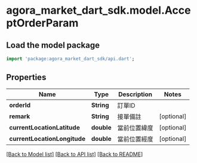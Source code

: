 # agora_market_dart_sdk.model.AcceptOrderParam

## Load the model package
```dart
import 'package:agora_market_dart_sdk/api.dart';
```

## Properties
Name | Type | Description | Notes
------------ | ------------- | ------------- | -------------
**orderId** | **String** | 訂單ID | 
**remark** | **String** | 接單備註 | [optional] 
**currentLocationLatitude** | **double** | 當前位置緯度 | [optional] 
**currentLocationLongitude** | **double** | 當前位置經度 | [optional] 

[[Back to Model list]](../README.md#documentation-for-models) [[Back to API list]](../README.md#documentation-for-api-endpoints) [[Back to README]](../README.md)


